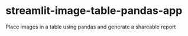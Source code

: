 # streamlit-image-table-pandas-app
Place images in a table using pandas and generate a shareable report
